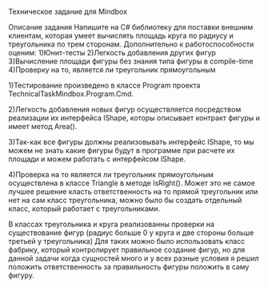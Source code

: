 Техническое задание для Mindbox

Описание задания
Напишите на C# библиотеку для поставки внешним клиентам, которая умеет вычислять площадь круга по радиусу и треугольника по трем сторонам.
Дополнительно к работоспособности оценим:
1)Юнит-тесты
2)Легкость добавления других фигур
3)Вычисление площади фигуры без знания типа фигуры в compile-time
4)Проверку на то, является ли треугольник прямоугольным


1)Тестирование произведено в классе Program проекта TechnicalTaskMindbox.Program.Cmd.

2)Легкость добавления новых фигур осуществляется посредством реализации их интерфейса  IShape, которы описывает контракт фигуры и имеет метод Area().

3)Так-как все фигуры должны реализовывать интерфейс IShape, то мы можем не знать какие фигуры будут в программе при расчете их площади и можем работать с интерфейсом  IShape.

4)Проверка на то является ли треугольник прямоугольным осуществлена в классе Triangle в методе IsRight().
  Может это не самое лучшее решение класть ответственность на то прямой треугольник или нет на сам класс треугольника, можно было бы создать отдельный класс, который работает с треугольниками.
  
В классах треугольника и круга реализованны проверки на существование фигур (радиус больше 0 у круга и две стороны больше третьей у треугольника)
Для таких можно было использовать класс фабрику, который контролирует правильное создание фигур,
но для данной задачи когда сущностей много и у всех разные условия я решил положить ответственность за правильность фигуры положить в саму фигуру.
